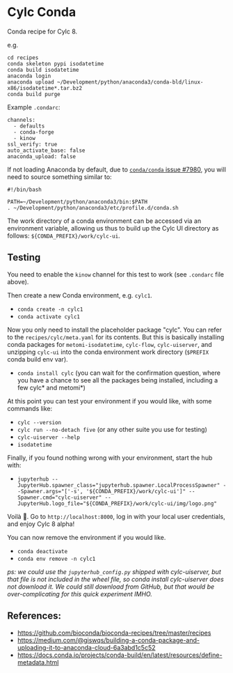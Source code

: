 # Cylc Conda

Conda recipe for Cylc 8.

e.g.

```
cd recipes
conda skeleton pypi isodatetime
conda build isodatetime
anaconda login
anaconda upload ~/Development/python/anaconda3/conda-bld/linux-x86/isodatetime*.tar.bz2
conda build purge 
```

Example `.condarc`:

```
channels:
  - defaults
  - conda-forge
  - kinow
ssl_verify: true
auto_activate_base: false
anaconda_upload: false
```

If not loading Anaconda by default, due to
[``conda/conda`` issue #7980](https://github.com/conda/conda/issues/7980),
you will need to source something similar to:

```
#!/bin/bash

PATH=~/Development/python/anaconda3/bin:$PATH
. ~/Development/python/anaconda3/etc/profile.d/conda.sh
```

The work directory of a conda environment can be accessed via an environment variable, allowing us thus
to build up the Cylc UI directory as follows: `${CONDA_PREFIX}/work/cylc-ui`.

## Testing

You need to enable the `kinow` channel for this test to work (see `.condarc` file above).

Then create a new Conda environment, e.g. `cylc1`.

- `conda create -n cylc1`
- `conda activate cylc1`

Now you only need to install the placeholder package "cylc". You can refer to the `recipes/cylc/meta.yaml`
for its contents. But this is basically installing conda packages for `metomi-isodatetime`, `cylc-flow`,
`cylc-uiserver`, and unzipping `cylc-ui` into the conda environment work directory (`$PREFIX` conda build env
var).

- `conda install cylc` (you can wait for the confirmation question, where you have a chance to see all the packages being installed, including a few cylc* and metomi*)

At this point you can test your environment if you would like, with some commands like:

- `cylc --version`
- `cylc run --no-detach five` (or any other suite you use for testing)
- `cylc-uiserver --help`
- `isodatetime`

Finally, if you found nothing wrong with your environment, start the hub with:

- `jupyterhub --JupyterHub.spawner_class="jupyterhub.spawner.LocalProcessSpawner" --Spawner.args="['-s', '${CONDA_PREFIX}/work/cylc-ui']" --Spawner.cmd="cylc-uiserver" --JupyterHub.logo_file="${CONDA_PREFIX}/work/cylc-ui/img/logo.png"`

Voilà 🎉. Go to `http://localhost:8000`, log in with your local user credentials, and enjoy Cylc 8 alpha!

You can now remove the environment if you would like.

- `conda deactivate`
- `conda env remove -n cylc1`

_ps: we could use the `jupyterhub_config.py` shipped with cylc-uiserver, but that file is not included in
the wheel file, so conda install cylc-uiserver does not download it. We could still download from GitHub,
but that would be over-complicating for this quick experiment IMHO._

## References:

- https://github.com/bioconda/bioconda-recipes/tree/master/recipes
- https://medium.com/@giswqs/building-a-conda-package-and-uploading-it-to-anaconda-cloud-6a3abd1c5c52
- https://docs.conda.io/projects/conda-build/en/latest/resources/define-metadata.html

